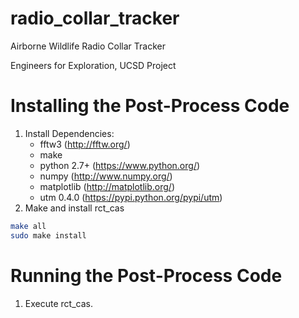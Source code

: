radio_collar_tracker
====================
Airborne Wildlife Radio Collar Tracker

Engineers for Exploration, UCSD Project

Installing the Post-Process Code
================================
1.	Install Dependencies:
	* fftw3 (http://fftw.org/)
	* make
	* python 2.7+ (https://www.python.org/)
	* numpy (http://www.numpy.org/)
	* matplotlib (http://matplotlib.org/)
	* utm 0.4.0 (https://pypi.python.org/pypi/utm)
2.	Make and install rct_cas
```sh
make all
sudo make install
```

Running the Post-Process Code
=============================
1.	Execute rct_cas.

<!-- 1. Make the make_bin.sh file executable by running `chmod +x make_bin.sh`
2. Move the file `bin/run.tar` to a working directory of your choice.
3. Extract the binaries from `run.tar` by running `tar -xf run.tar`
4. Run the post-process code using any of the run scripts.
	1. `run.sh` needs to have the raw data from the SD card in the same working directory.  Usage: `run.sh NUM_COLLARS ALT_AGL`
	2. `run2.sh` takes an additional argument for where the raw data is.  Usage: `run2.sh NUM_COLLARS ALT_AGL DATA_DIR`
	3. `runcli.sh` is an interactive shell script.  Usage: `runcli.sh`
5. Note: if you run the PostProcessC code without using the integration scripts, ensure that all paths are fixed paths.
 -->
